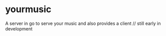 # yourmusic
A server in go to serve your music and also provides a client  // still early in development
